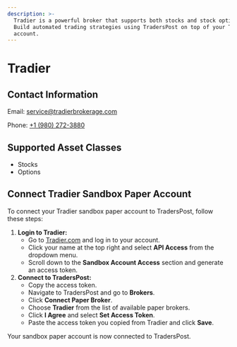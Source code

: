 ```yaml
---
description: >-
  Tradier is a powerful broker that supports both stocks and stock options.
  Build automated trading strategies using TradersPost on top of your Tradier
  account.
---
```


# Tradier

## Contact Information

Email: [service@tradierbrokerage.com](mailto:service@tradierbrokerage.com)

Phone: [+1 (980) 272-3880](tel:19802723880)

## Supported Asset Classes

* Stocks
* Options

## Connect Tradier Sandbox Paper Account

To connect your Tradier sandbox paper account to TradersPost, follow these steps:

1. **Login to Tradier:**
   * Go to [Tradier.com](https://tradier.com) and log in to your account.
   * Click your name at the top right and select **API Access** from the dropdown menu.
   * Scroll down to the **Sandbox Account Access** section and generate an access token.
2. **Connect to TradersPost:**
   * Copy the access token.
   * Navigate to TradersPost and go to **Brokers**.
   * Click **Connect Paper Broker**.
   * Choose **Tradier** from the list of available paper brokers.
   * Click **I Agree** and select **Set Access Token**.
   * Paste the access token you copied from Tradier and click **Save**.

Your sandbox paper account is now connected to TradersPost.
